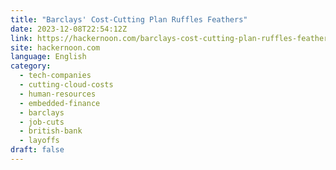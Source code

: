```yaml
---
title: "Barclays' Cost-Cutting Plan Ruffles Feathers"
date: 2023-12-08T22:54:12Z
link: https://hackernoon.com/barclays-cost-cutting-plan-ruffles-feathers?source=rss&utm_medium=RSS&utm_source=news.12bit.vn
site: hackernoon.com
language: English
category:
  - tech-companies
  - cutting-cloud-costs
  - human-resources
  - embedded-finance
  - barclays
  - job-cuts
  - british-bank
  - layoffs
draft: false
---
```

